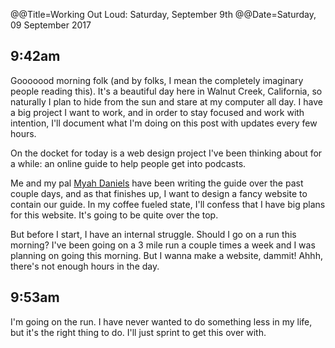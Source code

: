 @@Title=Working Out Loud: Saturday, September 9th
@@Date=Saturday, 09 September 2017



## 9:42am
Gooooood morning folk (and by folks, I mean the completely imaginary people reading this). It's a beautiful day here in Walnut Creek, California, so naturally I plan to hide from the sun and stare at my computer all day.  I have a big project I want to work, and in order to stay focused and work with intention, I'll document what I'm doing on this post with updates every few hours. 

On the docket for today is a web design project I've been thinking about for a while: an online guide to help people get into podcasts. 

Me and my pal [Myah Daniels](http://feelspodcast.com) have been writing the guide over the past couple days, and as that finishes up, I want to design a fancy website to contain our guide. In my coffee fueled state, I'll confess that I have big plans for this website. It's going to be quite over the top. 

But before I start, I have an internal struggle. Should I go on a run this morning? I've been going on a 3 mile run a couple times a week and I was planning on going this morning. But I wanna make a website, dammit! Ahhh, there's not enough hours in the day. 

## 9:53am
I'm going on the run. I have never wanted to do something less in my life, but it's the right thing to do. I'll just sprint to get this over with. 